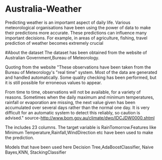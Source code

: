 # Australia-Weather
Predicting weather is an importamt aspect of daily life. Various meteorological organisations have been using the power of data to make their predictions more accurate. These predictions can influence many important decisions. For example, in areas of agriculture, fishing, travel prediction of weather becomes extremely crucial

#About the dataset
The dataset has been obtained from the website of Australian Government,Bureau of Meteorology.

Quoting from the website
"These observations have been taken from the Bureau of Meteorology's "real time" system. Most of the data are generated and handled automatically. Some quality checking has been performed, but it is still possible for erroneous values to appear.

From time to time, observations will not be available, for a variety of reasons. Sometimes when the daily maximum and minimum temperatures, rainfall or evaporation are missing, the next value given has been accumulated over several days rather than the normal one day. It is very difficult for an automatic system to detect this reliably, so caution is advised."
source-http://www.bom.gov.au/climate/dwo/IDCJDW0000.shtml

The includes 23 columns. The target variable is RainTomorrow.Features like Minimum Temperature,Rainfall,WindDirection etc have been used to make the prediction.

Models that have been used here 
Decision Tree,AdaBoostClassifier, Naive Bayes,KNN, StackingClassifier 
